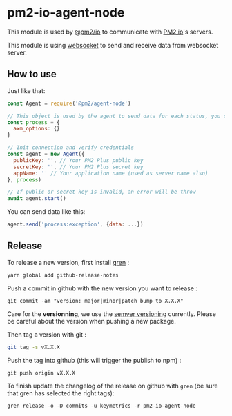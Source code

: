 # pm2-io-agent-node

This module is used by [@pm2/io](https://github.com/keymetrics/pm2-io-apm) to communicate with [PM2.io](https://pm2.io/plus)'s servers.

This module is using [websocket](https://github.com/websockets/ws) to send and receive data from websocket server.

## How to use

Just like that:

```js
const Agent = require('@pm2/agent-node')

// This object is used by the agent to send data for each status, you can edit it when you want
const process = {
  axm_options: {}
}

// Init connection and verify credentials
const agent = new Agent({
  publicKey: '', // Your PM2 Plus public key
  secretKey: '', // Your PM2 Plus secret key
  appName: '' // Your application name (used as server name also)
}, process)

// If public or secret key is invalid, an error will be throw
await agent.start()
```

You can send data like this:

```js
agent.send('process:exception', {data: ...})
```

## Release

To release a new version, first install [gren](https://github.com/github-tools/github-release-notes) :
```bash
yarn global add github-release-notes
```

Push a commit in github with the new version you want to release : 
```
git commit -am "version: major|minor|patch bump to X.X.X"
```

Care for the **versionning**, we use the [semver versioning](https://semver.org/) currently. Please be careful about the version when pushing a new package.

Then tag a version with git : 
```bash
git tag -s vX.X.X
```

Push the tag into github (this will trigger the publish to npm) : 
```
git push origin vX.X.X
```

To finish update the changelog of the release on github with `gren` (be sure that gren has selected the right tags):
```
gren release -o -D commits -u keymetrics -r pm2-io-agent-node
```